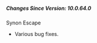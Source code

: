 <h5 id="SinceVersion">Changes Since Version: 10.0.64.0</h5>

<span class="changeNoteHeading">Synon Escape</span>
<ul>
    <li>Various bug fixes.</li>
</ul>